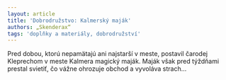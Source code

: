 ```yaml
---
layout: article
title: 'Dobrodružstvo: Kalmerský maják'
authors: „Skenderax“
tags: 'doplňky a materiály, dobrodružství'
---
```


Pred dobou, ktorú nepamätajú ani najstarší
v meste, postavil čarodej Kleprechom
v meste Kalmera magický maják.
Maják však pred týždňami prestal svietiť,
čo vážne ohrozuje obchod a vyvoláva
strach…
